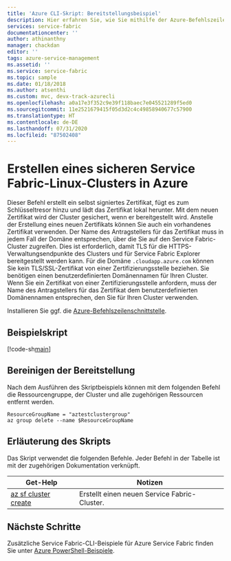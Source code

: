 ```yaml
---
title: 'Azure CLI-Skript: Bereitstellungsbeispiel'
description: Hier erfahren Sie, wie Sie mithilfe der Azure-Befehlszeilenschnittstelle (Command Line Interface, CLI) einen sicheren Service Fabric-Linux-Cluster in Azure erstellen.
services: service-fabric
documentationcenter: ''
author: athinanthny
manager: chackdan
editor: ''
tags: azure-service-management
ms.assetid: ''
ms.service: service-fabric
ms.topic: sample
ms.date: 01/18/2018
ms.author: atsenthi
ms.custom: mvc, devx-track-azurecli
ms.openlocfilehash: a0a17e3f352c9e39f118baec7e045521289f5ed0
ms.sourcegitcommit: 11e2521679415f05d3d2c4c49858940677c57900
ms.translationtype: HT
ms.contentlocale: de-DE
ms.lasthandoff: 07/31/2020
ms.locfileid: "87502408"
---
```

# <a name="create-a-secure-service-fabric-linux-cluster-in-azure"></a>Erstellen eines sicheren Service Fabric-Linux-Clusters in Azure

Dieser Befehl erstellt ein selbst signiertes Zertifikat, fügt es zum Schlüsseltresor hinzu und lädt das Zertifikat lokal herunter.  Mit dem neuen Zertifikat wird der Cluster gesichert, wenn er bereitgestellt wird.  Anstelle der Erstellung eines neuen Zertifikats können Sie auch ein vorhandenes Zertifikat verwenden.  Der Name des Antragstellers für das Zertifikat muss in jedem Fall der Domäne entsprechen, über die Sie auf den Service Fabric-Cluster zugreifen. Dies ist erforderlich, damit TLS für die HTTPS-Verwaltungsendpunkte des Clusters und für Service Fabric Explorer bereitgestellt werden kann. Für die Domäne `.cloudapp.azure.com` können Sie kein TLS/SSL-Zertifikat von einer Zertifizierungsstelle beziehen. Sie benötigen einen benutzerdefinierten Domänennamen für Ihren Cluster. Wenn Sie ein Zertifikat von einer Zertifizierungsstelle anfordern, muss der Name des Antragstellers für das Zertifikat dem benutzerdefinierten Domänennamen entsprechen, den Sie für Ihren Cluster verwenden.

Installieren Sie ggf. die [Azure-Befehlszeilenschnittstelle](/en-us/cli/azure/install-azure-cli?view=azure-cli-latest).

## <a name="sample-script"></a>Beispielskript

[!code-sh[main](../../../cli_scripts/service-fabric/create-cluster/create-cluster.sh "Deploy an application to a cluster")]

## <a name="clean-up-deployment"></a>Bereinigen der Bereitstellung

Nach dem Ausführen des Skriptbeispiels können mit dem folgenden Befehl die Ressourcengruppe, der Cluster und alle zugehörigen Ressourcen entfernt werden.

```azurecli
ResourceGroupName = "aztestclustergroup"
az group delete --name $ResourceGroupName
```

## <a name="script-explanation"></a>Erläuterung des Skripts

Das Skript verwendet die folgenden Befehle. Jeder Befehl in der Tabelle ist mit der zugehörigen Dokumentation verknüpft.

| Get-Help | Notizen |
|---|---|
| [az sf cluster create](/cli/azure/sf/cluster?view=azure-cli-latest) | Erstellt einen neuen Service Fabric-Cluster.  |

## <a name="next-steps"></a>Nächste Schritte

Zusätzliche Service Fabric-CLI-Beispiele für Azure Service Fabric finden Sie unter [Azure PowerShell-Beispiele](../samples-cli.md).
